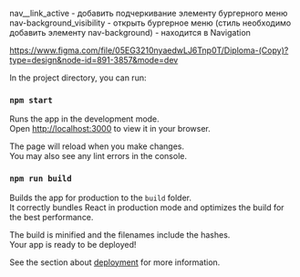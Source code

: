 nav__link_active - добавить подчеркивание элементу бургерного меню \
nav-background_visibility - открыть бургерное меню (стиль необходимо добавить элементу nav-background) - находится в Navigation

https://www.figma.com/file/05EG3210nyaedwLJ6Tnp0T/Diploma-(Copy)?type=design&node-id=891-3857&mode=dev

In the project directory, you can run:

### `npm start`

Runs the app in the development mode.\
Open [http://localhost:3000](http://localhost:3000) to view it in your browser.

The page will reload when you make changes.\
You may also see any lint errors in the console.

### `npm run build`

Builds the app for production to the `build` folder.\
It correctly bundles React in production mode and optimizes the build for the best performance.

The build is minified and the filenames include the hashes.\
Your app is ready to be deployed!

See the section about [deployment](https://facebook.github.io/create-react-app/docs/deployment) for more information.
